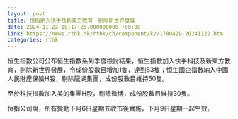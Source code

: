 ```yaml
---
layout: post
title: 恒指納入快手及新東方教育　剔除新世界發展
date: 2024-11-22 18:17:25.000000000 +08:00
link: https://news.rthk.hk/rthk/ch/component/k2/1780429-20241122.htm
categories: rthk
---
```


恒生指數公司公布恒生指數系列季度檢討結果，恒生指數加入快手科技及新東方教育，剔除新世界發展，令成份股數目增加1隻，達到83隻；恒生國企指數納入中國人民財產保險H股，剔除龍湖集團，成份股數目維持50隻。

至於科技指數加入美的集團H股，剔除微博，成份股數目維持30隻。

恒指公司說，所有變動下月6日星期五收市後實施，下月9日星期一起生效。
